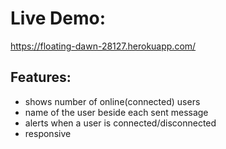 <h1>Live Demo:</h1>

https://floating-dawn-28127.herokuapp.com/

<h2>Features:</h2>

- shows number of online(connected) users
- name of the user beside each sent message
- alerts when a user is connected/disconnected
- responsive


